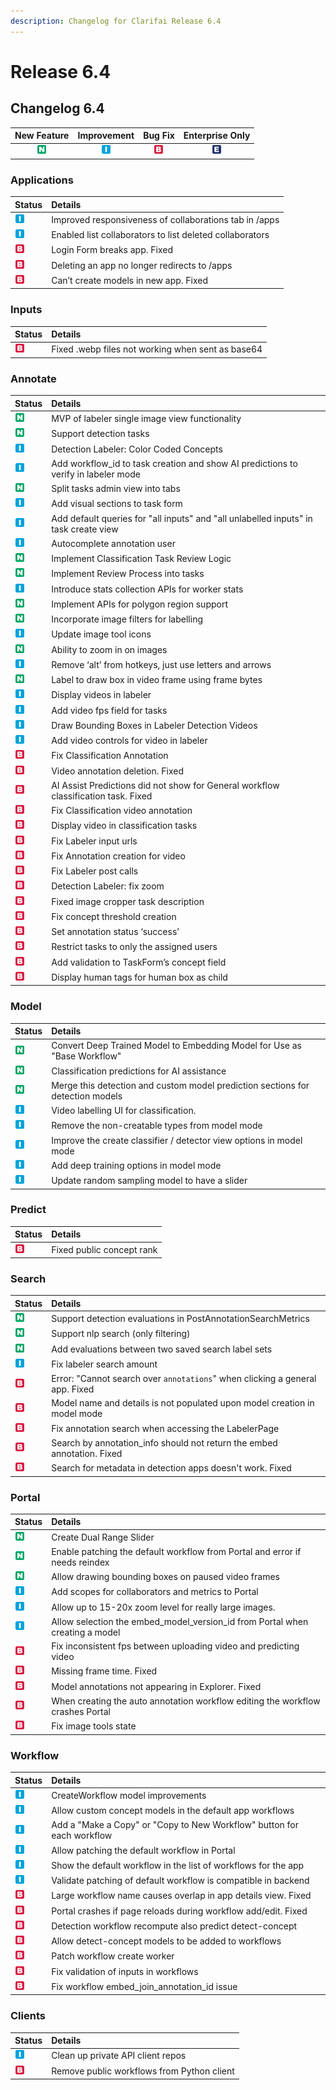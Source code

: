```yaml
---
description: Changelog for Clarifai Release 6.4
---
```


# Release 6.4

## Changelog 6.4

| New Feature | Improvement | Bug Fix | Enterprise Only |
| :---: | :---: | :---: | :---: |
| ![](/img/new_feature.jpg) | ![](/img/improvement.jpg) | ![](/img/bug.jpg) | ![](/img/enterprise.jpg) |

### Applications

| Status | Details |
| :--- | :--- |
| ![](/img/improvement.jpg) | Improved responsiveness of collaborations tab in /apps |
| ![](/img/improvement.jpg) | Enabled list collaborators to list deleted collaborators |
| ![](/img/bug.jpg) | Login Form breaks app. Fixed |
| ![](/img/bug.jpg) | Deleting an app no longer redirects to /apps |
| ![](/img/bug.jpg) | Can’t create models in new app. Fixed |

### Inputs

| Status | Details |
| :--- | :--- |
| ![](/img/bug.jpg) | Fixed .webp files not working when sent as base64 |

### Annotate

| Status | Details |
| :--- | :--- |
| ![](/img/new_feature.jpg) | MVP of labeler single image view functionality |
| ![](/img/new_feature.jpg) | Support detection tasks |
| ![](/img/improvement.jpg) | Detection Labeler: Color Coded Concepts |
| ![](/img/improvement.jpg) | Add workflow\_id to task creation and show AI predictions to verify in labeler mode |
| ![](/img/new_feature.jpg) | Split tasks admin view into tabs |
| ![](/img/improvement.jpg) | Add visual sections to task form |
| ![](/img/improvement.jpg) | Add default queries for "all inputs" and "all unlabelled inputs" in task create view |
| ![](/img/improvement.jpg) | Autocomplete annotation user |
| ![](/img/new_feature.jpg) | Implement Classification Task Review Logic |
| ![](/img/new_feature.jpg) | Implement Review Process into tasks |
| ![](/img/improvement.jpg) | Introduce stats collection APIs for worker stats |
| ![](/img/new_feature.jpg) | Implement APIs for polygon region support |
| ![](/img/new_feature.jpg) | Incorporate image filters for labelling |
| ![](/img/improvement.jpg) | Update image tool icons |
| ![](/img/new_feature.jpg) | Ability to zoom in on images |
| ![](/img/improvement.jpg) | Remove ‘alt’ from hotkeys, just use letters and arrows |
| ![](/img/new_feature.jpg) | Label to draw box in video frame using frame bytes |
| ![](/img/improvement.jpg) | Display videos in labeler |
| ![](/img/improvement.jpg) | Add video fps field for tasks |
| ![](/img/improvement.jpg) | Draw Bounding Boxes in Labeler Detection Videos |
| ![](/img/improvement.jpg) | Add video controls for video in labeler |
| ![](/img/bug.jpg) | Fix Classification Annotation |
| ![](/img/bug.jpg) | Video annotation deletion. Fixed |
| ![](/img/bug.jpg) | AI Assist Predictions did not show for General workflow classification task. Fixed |
| ![](/img/bug.jpg) | Fix Classification video annotation |
| ![](/img/bug.jpg) | Display video in classification tasks |
| ![](/img/bug.jpg) | Fix Labeler input urls |
| ![](/img/bug.jpg) | Fix Annotation creation for video |
| ![](/img/bug.jpg) | Fix Labeler post calls |
| ![](/img/bug.jpg) | Detection Labeler: fix zoom |
| ![](/img/bug.jpg) | Fixed image cropper task description |
| ![](/img/bug.jpg) | Fix concept threshold creation |
| ![](/img/bug.jpg) | Set annotation status ‘success’ |
| ![](/img/bug.jpg) | Restrict tasks to only the assigned users |
| ![](/img/bug.jpg) | Add validation to TaskForm’s concept field |
| ![](/img/bug.jpg) | Display human tags for human box as child |

### Model

| Status | Details |
| :--- | :--- |
| ![](/img/new_feature.jpg) | Convert Deep Trained Model to Embedding Model for Use as "Base Workflow" |
| ![](/img/new_feature.jpg) | Classification predictions for AI assistance |
| ![](/img/new_feature.jpg) | Merge this detection and custom model prediction sections for detection models |
| ![](/img/improvement.jpg) | Video labelling UI for classification. |
| ![](/img/improvement.jpg) | Remove the non-creatable types from model mode |
| ![](/img/improvement.jpg) | Improve the create classifier / detector view options in model mode |
| ![](/img/improvement.jpg) | Add deep training options in model mode |
| ![](/img/improvement.jpg) | Update random sampling model to have a slider |

### Predict

| Status | Details |
| :--- | :--- |
| ![](/img/bug.jpg) | Fixed public concept rank |

### Search

| Status | Details |
| :--- | :--- |
| ![](/img/new_feature.jpg) | Support detection evaluations in PostAnnotationSearchMetrics |
| ![](/img/new_feature.jpg) | Support nlp search \(only filtering\) |
| ![](/img/new_feature.jpg) | Add evaluations between two saved search label sets |
| ![](/img/improvement.jpg) | Fix labeler search amount |
| ![](/img/bug.jpg) | Error:  "Cannot search over `annotations`" when clicking a general app. Fixed |
| ![](/img/bug.jpg) | Model name and details is not populated upon model creation in model mode |
| ![](/img/bug.jpg) | Fix annotation search when accessing the LabelerPage |
| ![](/img/bug.jpg) | Search by annotation\_info should not return the embed annotation. Fixed |
| ![](/img/bug.jpg) | Search for metadata in detection apps doesn't work. Fixed |

### Portal

| Status | Details |
| :--- | :--- |
| ![](/img/new_feature.jpg) | Create Dual Range Slider |
| ![](/img/new_feature.jpg) | Enable patching the default workflow from Portal and error if needs reindex |
| ![](/img/new_feature.jpg) | Allow drawing bounding boxes on paused video frames |
| ![](/img/improvement.jpg) | Add scopes for collaborators and metrics to Portal |
| ![](/img/improvement.jpg) | Allow up to 15-20x zoom level for really large images. |
| ![](/img/improvement.jpg) | Allow selection the embed\_model\_version\_id from Portal when creating a model |
| ![](/img/bug.jpg) | Fix inconsistent fps between uploading video and predicting video |
| ![](/img/bug.jpg) | Missing frame time. Fixed |
| ![](/img/bug.jpg) | Model annotations not appearing in Explorer. Fixed |
| ![](/img/bug.jpg) | When creating the auto annotation workflow editing the workflow crashes Portal |
| ![](/img/bug.jpg) | Fix image tools state |

### Workflow

| Status | Details |
| :--- | :--- |
| ![](/img/improvement.jpg) | CreateWorkflow model improvements |
| ![](/img/improvement.jpg) | Allow custom concept models in the default app workflows |
| ![](/img/improvement.jpg) | Add a "Make a Copy" or "Copy to New Workflow" button for each workflow |
| ![](/img/improvement.jpg) | Allow patching the default workflow in Portal |
| ![](/img/improvement.jpg) | Show the default workflow in the list of workflows for the app |
| ![](/img/improvement.jpg) | Validate patching of default workflow is compatible in backend |
| ![](/img/bug.jpg) | Large workflow name causes overlap in app details view. Fixed |
| ![](/img/bug.jpg) | Portal crashes if page reloads during workflow add/edit. Fixed |
| ![](/img/bug.jpg) | Detection workflow recompute also predict detect-concept |
| ![](/img/bug.jpg) | Allow detect-concept models to be added to workflows |
| ![](/img/bug.jpg) | Patch workflow create worker |
| ![](/img/bug.jpg) | Fix validation of inputs in workflows |
| ![](/img/bug.jpg) | Fix workflow embed\_join\_annotation\_id issue |

### Clients

| Status | Details |
| :--- | :--- |
| ![](/img/improvement.jpg) | Clean up private API client repos |
| ![](/img/bug.jpg) | Remove public workflows from Python client |
